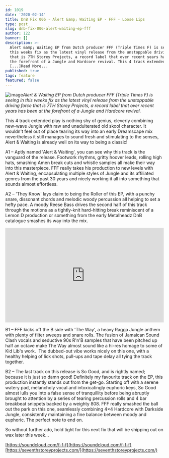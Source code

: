 ```yaml
---
id: 1019
date: '2020-02-14'
title: DnB Fix 006 - Alert &amp; Waiting EP - FFF - Loose Lips
type: post
slug: dnb-fix-006-alert-waiting-ep-fff
author: 122
banner: []
description: >-
  Alert &amp; Waiting EP from Dutch producer FFF (Triple Times F) is seeing in
  this weeks fix as the latest vinyl release from the unstoppable driving force
  that is 7TH Storey Projects, a record label that over recent years has been at
  the forefront of a Jungle and Hardcore revival. This 4 track extended play
  [...]Read More...
published: true
tags: feature
featured: false
---
```

![image](../undefined)_Alert & Waiting EP from Dutch producer FFF (Triple Times F) is seeing in this weeks fix as the latest vinyl release from the unstoppable driving force that is 7TH Storey Projects, a record label that over recent years has been at the forefront of a Jungle and Hardcore revival._

This 4 track extended play is nothing shy of genius, cleverly combining new-wave Jungle with raw and unadulterated old skool character. It wouldn't feel out of place tearing its way into an early Dreamscape mix nevertheless it still manages to sound fresh and stimulating to the senses, Alert & Waiting is already well on its way to being a classic!

A1 – Aptly named 'Alert & Waiting', you can see why this track is the vanguard of the release. Footwork rhythms, gritty hoover leads, rolling high hats, smashing Amen break cuts and whistle samples all make their way into this masterpiece. FFF really takes his production to new levels with Alert & Waiting, encapsulating multiple styles of Jungle and its affiliated genres from the past 30 years and nicely working it all into something that sounds almost effortless.

A2 – 'They Know' lays claim to being the Roller of this EP, with a punchy snare, dissonant chords and melodic woody percussion all helping to set a hefty pace. A moody Reese Bass drives the second half of this track through the motions as a tightly-knit hard-hitting break reminiscent of a Lemon D production or something from the early Metalheadz DnB catalogue smashes its way into the mix.

<iframe width='100%' height='300' scrolling='no' frameborder='no' allow='autoplay' src='https://w.soundcloud.com/player/?url=https%3A//api.soundcloud.com/playlists/970464832&color=%23ff5500&auto_play=false&hide_related=false&show_comments=true&show_user=true&show_reposts=false&show_teaser=true&visual=true'></iframe>

B1 – FFF kicks off the B side with 'The Way', a heavy Ragga Jungle anthem with plenty of filter sweeps and snare rolls. The fusion of Jamaican Sound Clash vocals and seductive 90s R'n'B samples that have been pitched up half an octave make The Way almost sound like a hi-res homage to some of Kid Lib's work.  The dubbed-out vibe works nicely on this one, with a healthy helping of lick shots, pull-ups and tape delay all tying the track together. 

B2 – The last track on this release is So Good, and is rightly named; because it is just so damn good! Definitely my favourite track on the EP, this production instantly stands out from the get-go. Starting off with a serene watery pad, melancholy vocal and intoxicatingly euphoric keys, So Good almost lulls you into a false sense of tranquillity before being abruptly brought to attention by a series of tearing percussion rolls and 4 bar breakbeat snippets backed by a weighty 808. FFF really smashed the ball out the park on this one, seamlessly combining 4×4 Hardcore with Darkside Jungle, consistently maintaining a fine balance between moody and euphoric. The perfect note to end on.

So without further ado, hold tight for this next fix that will be shipping out on wax later this week…

[https://soundcloud.com/f-f-f](https://soundcloud.com/f-f-f)[https://seventhstoreyprojects.com/](https://seventhstoreyprojects.com/)
